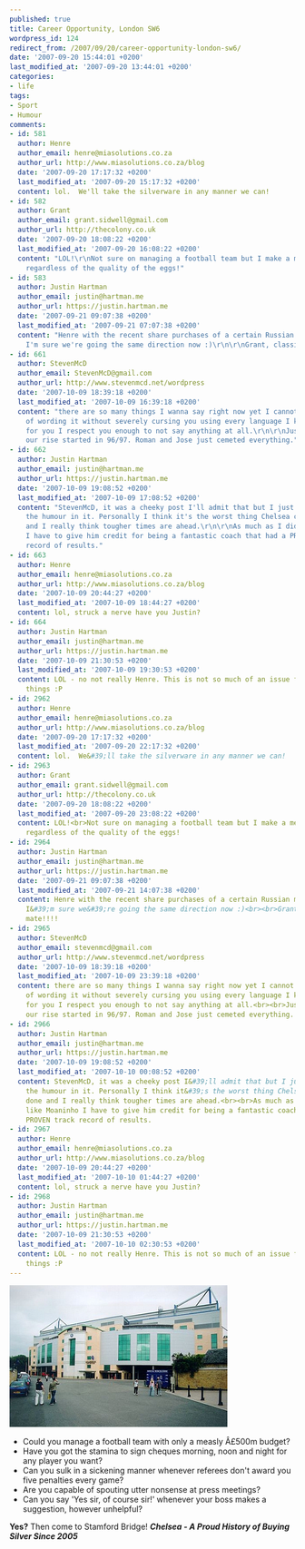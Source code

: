 ```yaml
---
published: true
title: Career Opportunity, London SW6
wordpress_id: 124
redirect_from: /2007/09/20/career-opportunity-london-sw6/
date: '2007-09-20 15:44:01 +0200'
last_modified_at: '2007-09-20 13:44:01 +0200'
categories:
- life
tags:
- Sport
- Humour
comments:
- id: 581
  author: Henre
  author_email: henre@miasolutions.co.za
  author_url: http://www.miasolutions.co.za/blog
  date: '2007-09-20 17:17:32 +0200'
  last_modified_at: '2007-09-20 15:17:32 +0200'
  content: lol.  We'll take the silverware in any manner we can!
- id: 582
  author: Grant
  author_email: grant.sidwell@gmail.com
  author_url: http://thecolony.co.uk
  date: '2007-09-20 18:08:22 +0200'
  last_modified_at: '2007-09-20 16:08:22 +0200'
  content: "LOL!\r\nNot sure on managing a football team but I make a mean omlette
    regardless of the quality of the eggs!"
- id: 583
  author: Justin Hartman
  author_email: justin@hartman.me
  author_url: https://justin.hartman.me
  date: '2007-09-21 09:07:38 +0200'
  last_modified_at: '2007-09-21 07:07:38 +0200'
  content: "Henre with the recent share purchases of a certain Russian mogul at Arsenal
    I'm sure we're going the same direction now :)\r\n\r\nGrant, classic one mate!!!!"
- id: 661
  author: StevenMcD
  author_email: StevenMcD@gmail.com
  author_url: http://www.stevenmcd.net/wordpress
  date: '2007-10-09 18:39:18 +0200'
  last_modified_at: '2007-10-09 16:39:18 +0200'
  content: "there are so many things I wanna say right now yet I cannot think of ways
    of wording it without severely cursing you using every language I know. lucky
    for you I respect you enough to not say anything at all.\r\n\r\nJust remember
    our rise started in 96/97. Roman and Jose just cemeted everything."
- id: 662
  author: Justin Hartman
  author_email: justin@hartman.me
  author_url: https://justin.hartman.me
  date: '2007-10-09 19:08:52 +0200'
  last_modified_at: '2007-10-09 17:08:52 +0200'
  content: "StevenMcD, it was a cheeky post I'll admit that but I just had to find
    the humour in it. Personally I think it's the worst thing Chelsea could have done
    and I really think tougher times are ahead.\r\n\r\nAs much as I didn't like Moaninho
    I have to give him credit for being a fantastic coach that had a PROVEN track
    record of results."
- id: 663
  author: Henre
  author_email: henre@miasolutions.co.za
  author_url: http://www.miasolutions.co.za/blog
  date: '2007-10-09 20:44:27 +0200'
  last_modified_at: '2007-10-09 18:44:27 +0200'
  content: lol, struck a nerve have you Justin?
- id: 664
  author: Justin Hartman
  author_email: justin@hartman.me
  author_url: https://justin.hartman.me
  date: '2007-10-09 21:30:53 +0200'
  last_modified_at: '2007-10-09 19:30:53 +0200'
  content: LOL - no not really Henre. This is not so much of an issue for me as other
    things :P
- id: 2962
  author: Henre
  author_email: henre@miasolutions.co.za
  author_url: http://www.miasolutions.co.za/blog
  date: '2007-09-20 17:17:32 +0200'
  last_modified_at: '2007-09-20 22:17:32 +0200'
  content: lol.  We&#39;ll take the silverware in any manner we can!
- id: 2963
  author: Grant
  author_email: grant.sidwell@gmail.com
  author_url: http://thecolony.co.uk
  date: '2007-09-20 18:08:22 +0200'
  last_modified_at: '2007-09-20 23:08:22 +0200'
  content: LOL!<br>Not sure on managing a football team but I make a mean omlette
    regardless of the quality of the eggs!
- id: 2964
  author: Justin Hartman
  author_email: justin@hartman.me
  author_url: https://justin.hartman.me
  date: '2007-09-21 09:07:38 +0200'
  last_modified_at: '2007-09-21 14:07:38 +0200'
  content: Henre with the recent share purchases of a certain Russian mogul at Arsenal
    I&#39;m sure we&#39;re going the same direction now :)<br><br>Grant, classic one
    mate!!!!
- id: 2965
  author: StevenMcD
  author_email: stevenmcd@gmail.com
  author_url: http://www.stevenmcd.net/wordpress
  date: '2007-10-09 18:39:18 +0200'
  last_modified_at: '2007-10-09 23:39:18 +0200'
  content: there are so many things I wanna say right now yet I cannot think of ways
    of wording it without severely cursing you using every language I know. lucky
    for you I respect you enough to not say anything at all.<br><br>Just remember
    our rise started in 96/97. Roman and Jose just cemeted everything.
- id: 2966
  author: Justin Hartman
  author_email: justin@hartman.me
  author_url: https://justin.hartman.me
  date: '2007-10-09 19:08:52 +0200'
  last_modified_at: '2007-10-10 00:08:52 +0200'
  content: StevenMcD, it was a cheeky post I&#39;ll admit that but I just had to find
    the humour in it. Personally I think it&#39;s the worst thing Chelsea could have
    done and I really think tougher times are ahead.<br><br>As much as I didn&#39;t
    like Moaninho I have to give him credit for being a fantastic coach that had a
    PROVEN track record of results.
- id: 2967
  author: Henre
  author_email: henre@miasolutions.co.za
  author_url: http://www.miasolutions.co.za/blog
  date: '2007-10-09 20:44:27 +0200'
  last_modified_at: '2007-10-10 01:44:27 +0200'
  content: lol, struck a nerve have you Justin?
- id: 2968
  author: Justin Hartman
  author_email: justin@hartman.me
  author_url: https://justin.hartman.me
  date: '2007-10-09 21:30:53 +0200'
  last_modified_at: '2007-10-10 02:30:53 +0200'
  content: LOL - no not really Henre. This is not so much of an issue for me as other
    things :P
---
```

<img src='/assets/images/uploads/2007/09/image001.jpg' alt='Chelsea FC' />
<ul>
<li>Could you manage a football team with only a measly &Acirc;&pound;500m budget?
<li>Have you got the stamina to sign cheques morning, noon and night for any player you want?
<li>Can you sulk in a sickening manner whenever referees don't award you five penalties every game?
<li>Are you capable of spouting utter nonsense at press meetings?
<li>Can you say 'Yes sir, of course sir!' whenever your boss makes a suggestion, however unhelpful?
</ul>
<strong>Yes?</strong>
Then come to Stamford Bridge!
<em><strong>Chelsea - A Proud History of Buying Silver Since 2005</strong></em>
